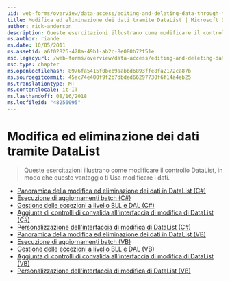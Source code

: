 ```yaml
---
uid: web-forms/overview/data-access/editing-and-deleting-data-through-the-datalist/index
title: Modifica ed eliminazione dei dati tramite DataList | Microsoft Docs
author: rick-anderson
description: Queste esercitazioni illustrano come modificare il controllo DataList, in modo che questo vantaggio ti Usa modificare i dati.
ms.author: riande
ms.date: 10/05/2011
ms.assetid: a6f02826-428a-49b1-ab2c-8e080b72f51e
msc.legacyurl: /web-forms/overview/data-access/editing-and-deleting-data-through-the-datalist
msc.type: chapter
ms.openlocfilehash: 8976fa5415f0beb9aabbd6893ffe8fa2172ca87b
ms.sourcegitcommit: 45ac74e400f9f2b7dbded66297730f6f14a4eb25
ms.translationtype: MT
ms.contentlocale: it-IT
ms.lasthandoff: 08/16/2018
ms.locfileid: "48256095"
---
```

<a name="editing-and-deleting-data-through-the-datalist"></a>Modifica ed eliminazione dei dati tramite DataList
====================
> Queste esercitazioni illustrano come modificare il controllo DataList, in modo che questo vantaggio ti Usa modificare i dati.


- [Panoramica della modifica ed eliminazione dei dati in DataList (C#)](an-overview-of-editing-and-deleting-data-in-the-datalist-cs.md)
- [Esecuzione di aggiornamenti batch (C#)](performing-batch-updates-cs.md)
- [Gestione delle eccezioni a livello BLL e DAL (C#)](handling-bll-and-dal-level-exceptions-cs.md)
- [Aggiunta di controlli di convalida all'interfaccia di modifica di DataList (C#)](adding-validation-controls-to-the-datalist-s-editing-interface-cs.md)
- [Personalizzazione dell'interfaccia di modifica di DataList (C#)](customizing-the-datalist-s-editing-interface-cs.md)
- [Panoramica della modifica ed eliminazione dei dati in DataList (VB)](an-overview-of-editing-and-deleting-data-in-the-datalist-vb.md)
- [Esecuzione di aggiornamenti batch (VB)](performing-batch-updates-vb.md)
- [Gestione delle eccezioni a livello BLL e DAL (VB)](handling-bll-and-dal-level-exceptions-vb.md)
- [Aggiunta di controlli di convalida all'interfaccia di modifica di DataList (VB)](adding-validation-controls-to-the-datalist-s-editing-interface-vb.md)
- [Personalizzazione dell'interfaccia di modifica di DataList (VB)](customizing-the-datalist-s-editing-interface-vb.md)
